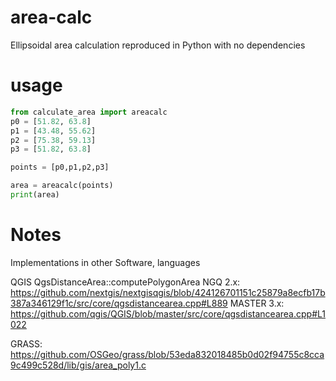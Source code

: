 # area-calc
Ellipsoidal area calculation reproduced in Python with no dependencies

# usage

```python
from calculate_area import areacalc
p0 = [51.82, 63.8]
p1 = [43.48, 55.62]
p2 = [75.38, 59.13]
p3 = [51.82, 63.8]

points = [p0,p1,p2,p3]

area = areacalc(points)
print(area)
```

# Notes
Implementations in other Software, languages

QGIS
QgsDistanceArea::computePolygonArea
NGQ 2.x: https://github.com/nextgis/nextgisqgis/blob/424126701151c25879a8ecfb17b387a346129f1c/src/core/qgsdistancearea.cpp#L889
MASTER 3.x: https://github.com/qgis/QGIS/blob/master/src/core/qgsdistancearea.cpp#L1022

GRASS: https://github.com/OSGeo/grass/blob/53eda832018485b0d02f94755c8cca9c499c528d/lib/gis/area_poly1.c


